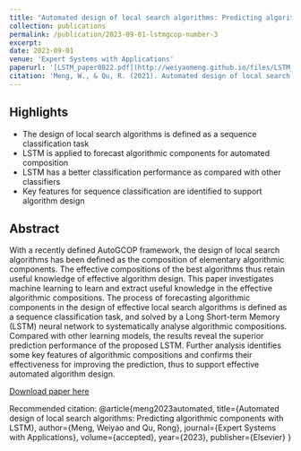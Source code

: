 ```yaml
---
title: "Automated design of local search algorithms: Predicting algorithmic components with LSTM"
collection: publications
permalink: /publication/2023-09-01-lstmgcop-number-3
excerpt: 
date: 2023-09-01
venue: 'Expert Systems with Applications'
paperurl: '[LSTM_paper0822.pdf](http://weiyaomeng.github.io/files/LSTM_paper0822.pdf)'
citation: 'Meng, W., & Qu, R. (2021). Automated design of local search algorithms: Predicting algorithmic components with LSTM. Expert Systems with Applications, accepted'
---
```

Highlights
----
- The design of local search algorithms is defined as a sequence classification task 
- LSTM is applied to forecast algorithmic components for automated composition 
- LSTM has a better classification performance as compared with other classifiers 
- Key features for sequence classification are identified to support algorithm design

Abstract
----
With a recently defined AutoGCOP framework, the design of local search algorithms has been defined as the composition of elementary algorithmic components. The effective compositions of the best algorithms thus retain useful knowledge of effective algorithm design. This paper investigates machine learning to learn and extract useful knowledge in the effective algorithmic compositions. The process of forecasting algorithmic components in the design of effective local search algorithms is defined as a sequence classification task, and solved by a Long Short-term Memory (LSTM) neural network to systematically analyse algorithmic compositions. Compared with other learning models, the results reveal the superior prediction performance of the proposed LSTM. Further analysis identifies some key features of algorithmic compositions and confirms their effectiveness for improving the prediction, thus to support effective automated algorithm design.

[Download paper here](http://weiyaomeng.github.io/files/LSTM_paper0822.pdf)

Recommended citation: 
@article{meng2023automated,
  title={Automated design of local search algorithms: Predicting algorithmic components with LSTM},
  author={Meng, Weiyao and Qu, Rong},
  journal={Expert Systems with Applications},
  volume={accepted},
  year={2023},
  publisher={Elsevier}
}